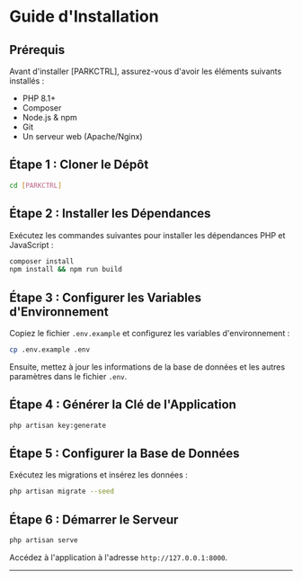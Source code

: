 # Guide d'Installation

## Prérequis
Avant d'installer [PARKCTRL], assurez-vous d'avoir les éléments suivants installés :

- PHP 8.1+
- Composer
- Node.js & npm
- Git
- Un serveur web (Apache/Nginx)

## Étape 1 : Cloner le Dépôt
```sh
cd [PARKCTRL]
```

## Étape 2 : Installer les Dépendances
Exécutez les commandes suivantes pour installer les dépendances PHP et JavaScript :
```sh
composer install
npm install && npm run build
```

## Étape 3 : Configurer les Variables d'Environnement
Copiez le fichier `.env.example` et configurez les variables d'environnement :
```sh
cp .env.example .env
```
Ensuite, mettez à jour les informations de la base de données et les autres paramètres dans le fichier `.env`.

## Étape 4 : Générer la Clé de l'Application
```sh
php artisan key:generate
```

## Étape 5 : Configurer la Base de Données
Exécutez les migrations et insérez les données :
```sh
php artisan migrate --seed
```

## Étape 6 : Démarrer le Serveur
```sh
php artisan serve
```
Accédez à l'application à l'adresse `http://127.0.0.1:8000`.

---
